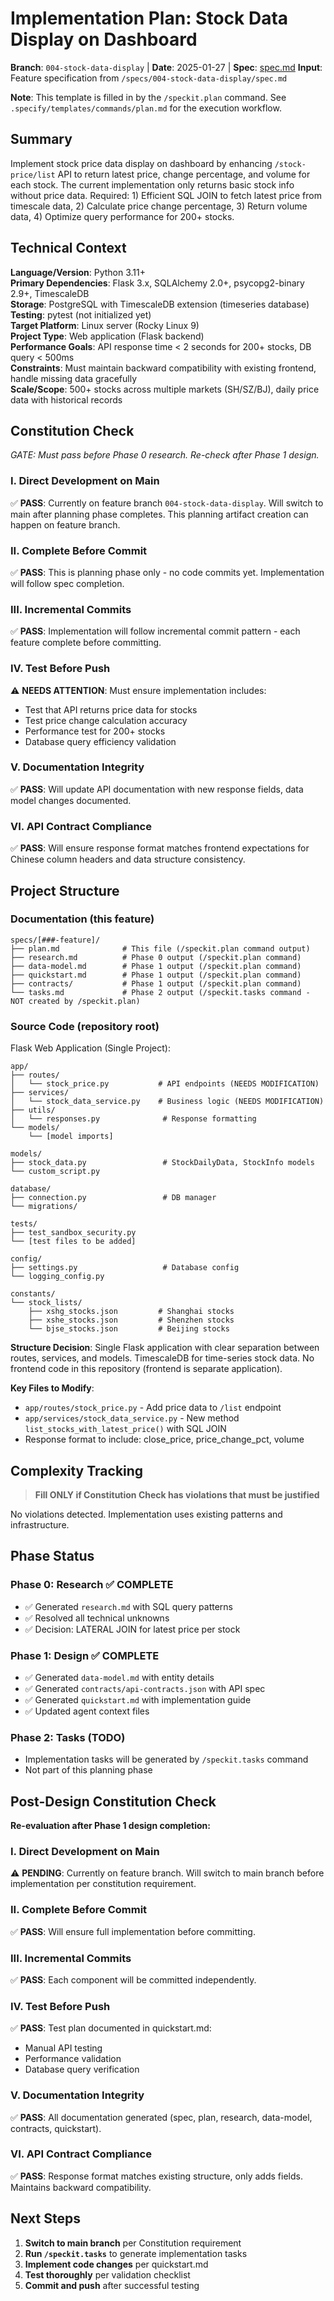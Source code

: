 # Implementation Plan: Stock Data Display on Dashboard

**Branch**: `004-stock-data-display` | **Date**: 2025-01-27 | **Spec**: [spec.md](./spec.md)
**Input**: Feature specification from `/specs/004-stock-data-display/spec.md`

**Note**: This template is filled in by the `/speckit.plan` command. See `.specify/templates/commands/plan.md` for the execution workflow.

## Summary

Implement stock price data display on dashboard by enhancing `/stock-price/list` API to return latest price, change percentage, and volume for each stock. The current implementation only returns basic stock info without price data. Required: 1) Efficient SQL JOIN to fetch latest price from timescale data, 2) Calculate price change percentage, 3) Return volume data, 4) Optimize query performance for 200+ stocks.

## Technical Context

**Language/Version**: Python 3.11+  
**Primary Dependencies**: Flask 3.x, SQLAlchemy 2.0+, psycopg2-binary 2.9+, TimescaleDB  
**Storage**: PostgreSQL with TimescaleDB extension (timeseries database)  
**Testing**: pytest (not initialized yet)  
**Target Platform**: Linux server (Rocky Linux 9)  
**Project Type**: Web application (Flask backend)  
**Performance Goals**: API response time < 2 seconds for 200+ stocks, DB query < 500ms  
**Constraints**: Must maintain backward compatibility with existing frontend, handle missing data gracefully  
**Scale/Scope**: 500+ stocks across multiple markets (SH/SZ/BJ), daily price data with historical records

## Constitution Check

*GATE: Must pass before Phase 0 research. Re-check after Phase 1 design.*

### I. Direct Development on Main
✅ **PASS**: Currently on feature branch `004-stock-data-display`. Will switch to main after planning phase completes. This planning artifact creation can happen on feature branch.

### II. Complete Before Commit
✅ **PASS**: This is planning phase only - no code commits yet. Implementation will follow spec completion.

### III. Incremental Commits
✅ **PASS**: Implementation will follow incremental commit pattern - each feature complete before committing.

### IV. Test Before Push  
⚠️ **NEEDS ATTENTION**: Must ensure implementation includes:
- Test that API returns price data for stocks
- Test price change calculation accuracy
- Performance test for 200+ stocks
- Database query efficiency validation

### V. Documentation Integrity
✅ **PASS**: Will update API documentation with new response fields, data model changes documented.

### VI. API Contract Compliance
✅ **PASS**: Will ensure response format matches frontend expectations for Chinese column headers and data structure consistency.

## Project Structure

### Documentation (this feature)

```text
specs/[###-feature]/
├── plan.md              # This file (/speckit.plan command output)
├── research.md          # Phase 0 output (/speckit.plan command)
├── data-model.md        # Phase 1 output (/speckit.plan command)
├── quickstart.md        # Phase 1 output (/speckit.plan command)
├── contracts/           # Phase 1 output (/speckit.plan command)
└── tasks.md             # Phase 2 output (/speckit.tasks command - NOT created by /speckit.plan)
```

### Source Code (repository root)

Flask Web Application (Single Project):

```text
app/
├── routes/
│   └── stock_price.py           # API endpoints (NEEDS MODIFICATION)
├── services/
│   └── stock_data_service.py    # Business logic (NEEDS MODIFICATION)
├── utils/
│   └── responses.py              # Response formatting
└── models/
    └── [model imports]

models/
├── stock_data.py                 # StockDailyData, StockInfo models
└── custom_script.py

database/
├── connection.py                 # DB manager
└── migrations/

tests/
├── test_sandbox_security.py
└── [test files to be added]

config/
├── settings.py                   # Database config
└── logging_config.py

constants/
└── stock_lists/
    ├── xshg_stocks.json         # Shanghai stocks
    ├── xshe_stocks.json         # Shenzhen stocks
    └── bjse_stocks.json         # Beijing stocks
```

**Structure Decision**: Single Flask application with clear separation between routes, services, and models. TimescaleDB for time-series stock data. No frontend code in this repository (frontend is separate application).

**Key Files to Modify**:
- `app/routes/stock_price.py` - Add price data to `/list` endpoint
- `app/services/stock_data_service.py` - New method `list_stocks_with_latest_price()` with SQL JOIN
- Response format to include: close_price, price_change_pct, volume

## Complexity Tracking

> **Fill ONLY if Constitution Check has violations that must be justified**

No violations detected. Implementation uses existing patterns and infrastructure.

## Phase Status

### Phase 0: Research ✅ COMPLETE
- ✅ Generated `research.md` with SQL query patterns
- ✅ Resolved all technical unknowns
- ✅ Decision: LATERAL JOIN for latest price per stock

### Phase 1: Design ✅ COMPLETE
- ✅ Generated `data-model.md` with entity details
- ✅ Generated `contracts/api-contracts.json` with API spec
- ✅ Generated `quickstart.md` with implementation guide
- ✅ Updated agent context files

### Phase 2: Tasks (TODO)
- Implementation tasks will be generated by `/speckit.tasks` command
- Not part of this planning phase

## Post-Design Constitution Check

**Re-evaluation after Phase 1 design completion:**

### I. Direct Development on Main
⚠️ **PENDING**: Currently on feature branch. Will switch to main branch before implementation per constitution requirement.

### II. Complete Before Commit
✅ **PASS**: Will ensure full implementation before committing.

### III. Incremental Commits
✅ **PASS**: Each component will be committed independently.

### IV. Test Before Push
✅ **PASS**: Test plan documented in quickstart.md:
- Manual API testing
- Performance validation
- Database query verification

### V. Documentation Integrity
✅ **PASS**: All documentation generated (spec, plan, research, data-model, contracts, quickstart).

### VI. API Contract Compliance
✅ **PASS**: Response format matches existing structure, only adds fields. Maintains backward compatibility.

## Next Steps

1. **Switch to main branch** per Constitution requirement
2. **Run `/speckit.tasks`** to generate implementation tasks
3. **Implement code changes** per quickstart.md
4. **Test thoroughly** per validation checklist
5. **Commit and push** after successful testing
